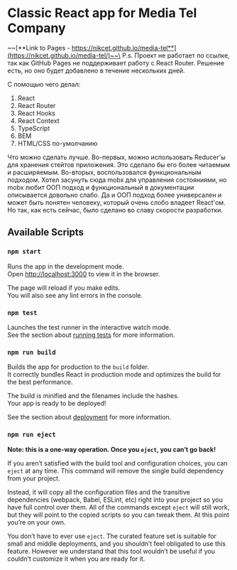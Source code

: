 # Classic React app for Media Tel Company


~~[**Link to Pages - https://nikcet.github.io/media-tel**](https://nikcet.github.io/media-tel/)~~\
P.s. Проект не работает по ссылке, так как GitHub Pages не поддерживает работу с React Router. Решение есть, но оно будет добавлено в течение нескольких дней.


С помощью чего делал: 
1. React
2. React Router
3. React Hooks
4. React Context
5. TypeScript
6. BEM
7. HTML/CSS по-умолчанию


Что можно сделать лучше. 
Во-первых, можно использовать Reducer'ы для хранения стейтов приложения. Это сделало бы его более читаемым и расширяемым. 
Во-вторых, воспользовался функциональным подходом. Хотел засунуть сюда mobx для управления состояниями, но mobx любит ООП подход и функциональный в документации описывается довольно слабо. Да и ООП подход более универсален и может быть понятен человеку, который очень слобо владеет React'ом. 
Но так, как есть сейчас, было сделано во славу скорости разработки. 


## Available Scripts

### `npm start`

Runs the app in the development mode.\
Open [http://localhost:3000](http://localhost:3000) to view it in the browser.

The page will reload if you make edits.\
You will also see any lint errors in the console.

### `npm test`

Launches the test runner in the interactive watch mode.\
See the section about [running tests](https://facebook.github.io/create-react-app/docs/running-tests) for more information.

### `npm run build`

Builds the app for production to the `build` folder.\
It correctly bundles React in production mode and optimizes the build for the best performance.

The build is minified and the filenames include the hashes.\
Your app is ready to be deployed!

See the section about [deployment](https://facebook.github.io/create-react-app/docs/deployment) for more information.

### `npm run eject`

**Note: this is a one-way operation. Once you `eject`, you can’t go back!**

If you aren’t satisfied with the build tool and configuration choices, you can `eject` at any time. This command will remove the single build dependency from your project.

Instead, it will copy all the configuration files and the transitive dependencies (webpack, Babel, ESLint, etc) right into your project so you have full control over them. All of the commands except `eject` will still work, but they will point to the copied scripts so you can tweak them. At this point you’re on your own.

You don’t have to ever use `eject`. The curated feature set is suitable for small and middle deployments, and you shouldn’t feel obligated to use this feature. However we understand that this tool wouldn’t be useful if you couldn’t customize it when you are ready for it.


